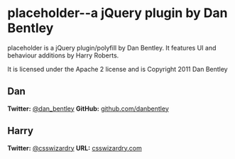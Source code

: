 # placeholder--a jQuery plugin by Dan Bentley

placeholder is a jQuery plugin/polyfill by Dan Bentley.
It features UI and behaviour additions by Harry Roberts.

It is licensed under the Apache 2 license and is Copyright 2011 Dan Bentley

## Dan
**Twitter:** [@dan_bentley](http://twitter.com/dan_bentley)
**GitHub:** [github.com/danbentley](https://github.com/danbentley)
	
## Harry
**Twitter:**	[@csswizardry](http://twitter.com/csswizardry)
**URL:**		[csswizardry.com](http://csswizardry.com/)